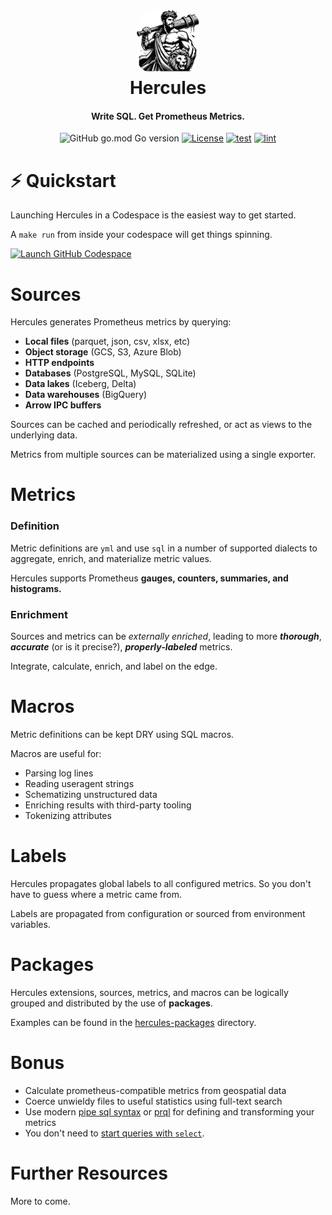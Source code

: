 <h1 align="center">
  <img src="./assets/hercules.png" alt="Hercules" width="20%" style="border-radius: 25%">
  <br>
  Hercules
  <br>
</h1>

<h4 align="center"> Write SQL. Get Prometheus Metrics.</h4>

<div align="center">

![GitHub go.mod Go version](https://img.shields.io/github/go-mod/go-version/jakthom/hercules)
[![License](https://img.shields.io/badge/License-MIT-blue.svg)](https://opensource.org/licenses/MIT)
[![test](https://github.com/jakthom/hercules/actions/workflows/test.yml/badge.svg)](https://github.com/jakthom/hercules/actions/workflows/test.yml)
[![lint](https://github.com/jakthom/hercules/actions/workflows/lint.yml/badge.svg)](https://github.com/jakthom/hercules/actions/workflows/lint.yml)
</div>



# ⚡ Quickstart

Launching Hercules in a Codespace is the easiest way to get started.

A `make run` from inside your codespace will get things spinning.

[![Launch GitHub Codespace](https://github.com/codespaces/badge.svg)](https://github.com/codespaces/new?hide_repo_select=true&ref=main&repo=873715049)




# Sources

Hercules generates Prometheus metrics by querying:

- **Local files** (parquet, json, csv, xlsx, etc)
- **Object storage** (GCS, S3, Azure Blob)
- **HTTP endpoints**
- **Databases** (PostgreSQL, MySQL, SQLite)
- **Data lakes** (Iceberg, Delta)
- **Data warehouses** (BigQuery)
- **Arrow IPC buffers**

Sources can be cached and periodically refreshed, or act as views to the underlying data.

Metrics from multiple sources can be materialized using a single exporter.


# Metrics

### Definition

Metric definitions are `yml` and use `sql` in a number of supported dialects to aggregate, enrich, and materialize metric values.


Hercules supports Prometheus **gauges, counters, summaries, and histograms.**

### Enrichment

Sources and metrics can be *externally enriched*, leading to more ***thorough***, ***accurate*** (or is it precise?), ***properly-labeled*** metrics.

Integrate, calculate, enrich, and label on the edge.



# Macros

Metric definitions can be kept DRY using SQL macros.

Macros are useful for:

- Parsing log lines
- Reading useragent strings
- Schematizing unstructured data
- Enriching results with third-party tooling
- Tokenizing attributes


#  Labels

Hercules propagates global labels to all configured metrics. So you don't have to guess where a metric came from.

Labels are propagated from configuration or sourced from environment variables.


# Packages

Hercules extensions, sources, metrics, and macros can be logically grouped and distributed by the use of **packages**.

Examples can be found in the [hercules-packages](/hercules-packages/) directory.


# Bonus

- Calculate prometheus-compatible metrics from geospatial data
- Coerce unwieldy files to useful statistics using full-text search
- Use modern [pipe sql syntax](https://research.google/pubs/sql-has-problems-we-can-fix-them-pipe-syntax-in-sql/) or [prql](https://prql-lang.org/) for defining and transforming your metrics
- You don't need to [start queries with `select`](https://jvns.ca/blog/2019/10/03/sql-queries-don-t-start-with-select/).


# Further Resources

More to come.
